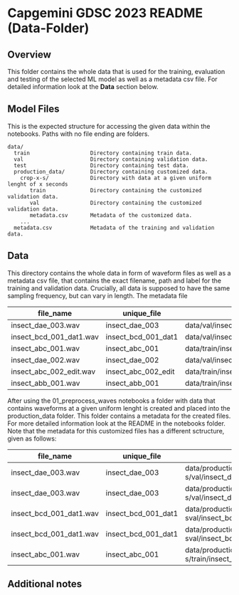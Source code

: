 # Capgemini GDSC 2023 README (Data-Folder)

## Overview 
This folder contains the whole data that is used for the training, evaluation and testing of the selected ML model as well as a metadata csv file. For detailed information look at the **Data** section below.

## Model Files
This is the expected structure for accessing the given data within the notebooks. Paths with no file ending are folders.

~~~
data/
  train                   Directory containing train data.
  val                     Directory containing validation data.
  test                    Directory containing test data.
  production_data/        Directory containing customized data.
    crop-x-s/             Directory with data at a given uniform lenght of x seconds
       train              Directory containing the customized validation data.
       val                Directory containing the customized validation data.
       metadata.csv       Metadata of the customized data.
    ...
  metadata.csv            Metadata of the training and validation data.
~~~

## Data
This directory contains the whole data in form of waveform files as well as a metadata csv file, that contains the exact filename, path and label for the training and validation data. Crucially, all data is supposed to have the same sampling frequency, but can vary in length.
The metadata file 


| file_name | unique_file | path | species | label | subset | sample_rate | num_frames | lenght |
| ----------- | ----------- | ----------- | ----------- | ----------- | ----------- | ----------- | ----------- | ----------- |
| insect_dae_003.wav | insect_dae_003 | data/val/insect_dae_003.wav | insect_dae | 49 | validation | 44100 | 30870 | 7 |  
| insect_bcd_001_dat1.wav | insect_bcd_001_dat1 | data/val/insect_bcd_001_dat1.wav | insect_bcd | 34 | validation | 44100 | 88200 | 2 | 
| insect_abc_001.wav | insect_abc_001 | data/train/insect_abc_001.wav | insect_abc | 1 | train | 44100 | 4463050 | 10.5 | 
| insect_dae_002.wav | insect_dae_002 | data/val/insect_dae_002.wav | insect_dae | 49 | validation | 44100 | 238140 | 5.4 |
| insect_abc_002_edit.wav | insect_abc_002_edit | data/train/insect_abc_002_edit.wav | insect_abc | 1 | train | 44100 | 337571 | 7.65467 | 
| insect_abb_001.wav | insect_abb_001 | data/train/insect_abb_001.wav | insect_abb | 7 | train | 44100 | 502740 | 11.4 | 


After using the 01_preprocess_waves notebooks a folder with data that contains waveforms at a given uniform lenght is created and placed into the production_data folder. This folder contains a metadata for the created files.
For more detailed information look at the README in the notebooks folder.
Note that the metadata for this customized files has a different sctructure, given as follows:

| file_name | unique_file | path | label | subset |
| ----------- | ----------- | ----------- | ----------- | ----------- |
| insect_dae_003.wav | insect_dae_003 | data/production_data/crop-x-s/val/insect_dae_003_chunk1.wav | 49 | validation | 
| insect_dae_003.wav | insect_dae_003 | data/production_data/crop-x-s/val/insect_dae_003_chunk1.wav | 49 | validation | 
| insect_bcd_001_dat1.wav | insect_bcd_001_dat1 | data/production_data/crop-x-sval/insect_bcd_001_dat1_loop.wav | 34 | validation | 
| insect_bcd_001_dat1.wav | insect_bcd_001_dat1 | data/production_data/crop-x-sval/insect_bcd_001_dat1_padded.wav | 34 | validation | 
| insect_abc_001.wav | insect_abc_001 | data/production_data/crop-x-s/train/insect_abc_001_chunk1.wav | 1 | train |

## Additional notes
